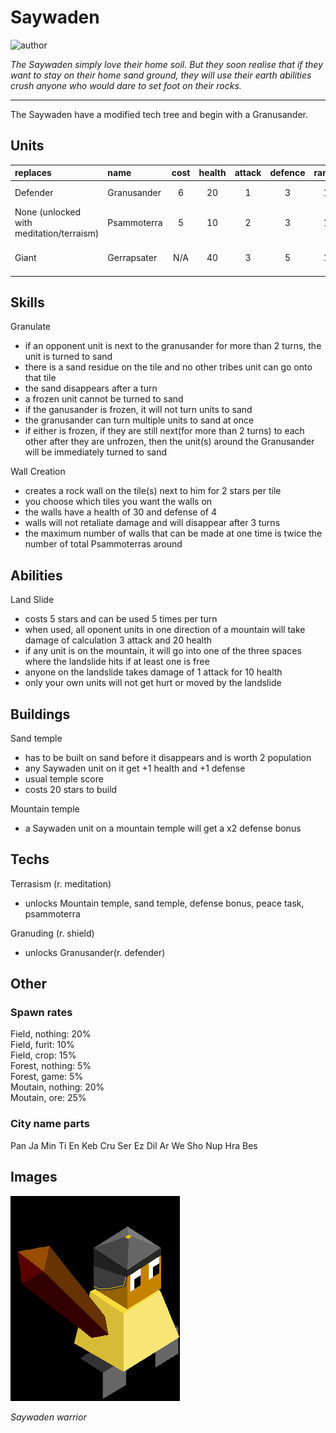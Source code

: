 # Saywaden

![author](https://img.shields.io/badge/author-THomez%233628-%237289DA)

*The Saywaden simply love their home soil. But they soon realise that if they want to stay on their home sand ground, they will use their earth abilities crush anyone who would dare to set foot on their rocks.*

---

The Saywaden have a modified tech tree and begin with a Granusander.

## Units

| replaces | name | cost | health | attack | defence | range | movement | skills |
|:---------|:-----|:----:|:------:|:------:|:-------:|:-----:|:--------:|:-------|
| Defender | Granusander | 6 | 20 | 1 | 3 | 1 | 1 | Granulate, Fortify |
| None (unlocked with meditation/terraism) | Psammoterra | 5 | 10 | 2 | 3 | 1 | 1 | Fortify, Wall Creation |
| Giant | Gerrapsater | N/A | 40 | 3 | 5 | 1 | 1 | Granulate, Wall Creation |

## Skills

Granulate
- if an opponent unit is next to the granusander for more than 2 turns, the unit is turned to sand
- there is a sand residue on the tile and no other tribes unit can go onto that tile
- the sand disappears after a turn
- a frozen unit cannot be turned to sand
- if the ganusander is frozen, it will not turn units to sand
- the granusander can turn multiple units to sand at once
- if either is frozen, if they are still next(for more than 2 turns) to each other after they are unfrozen, then the unit(s) around the Granusander will be immediately turned to sand

Wall Creation
- creates a rock wall on the tile(s) next to him for 2 stars per tile
- you choose which tiles you want the walls on
- the walls have a health of 30 and defense of 4
- walls will not retaliate damage and will disappear after 3 turns
- the maximum number of walls that can be made at one time is twice the number of total Psammoterras around

## Abilities

Land Slide
- costs 5 stars and can be used 5 times per turn
- when used, all oponent units in one direction of a mountain will take damage of calculation 3 attack and 20 health
- if any unit is on the mountain, it will go into one of the three spaces where the landslide hits if at least one is free
- anyone on the landslide takes damage of 1 attack for 10 health
- only your own units will not get hurt or moved by the landslide

## Buildings

Sand temple
- has to be built on sand before it disappears and is worth 2 population
- any Saywaden unit on it get +1 health and +1 defense
- usual temple score
- costs 20 stars to build

Mountain temple
- a Saywaden unit on a mountain temple will get a x2 defense bonus

## Techs

Terrasism (r. meditation)
- unlocks Mountain temple, sand temple, defense bonus, peace task, psammoterra

Granuding (r. shield)
- unlocks Granusander(r. defender)

## Other

### Spawn rates

Field, nothing: 20%  
Field, furit: 10%  
Field, crop: 15%  
Forest, nothing: 5%  
Forest, game: 5%  
Moutain, nothing: 20%  
Moutain, ore: 25%

### City name parts

Pan Ja Min Ti En Keb Cru Ser Ez Dil Ar We Sho Nup Hra Bes

## Images

![warrior](../images/saywaden0.png)

*Saywaden warrior*
